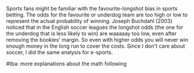 Sports fans might be familiar with the favourite-longshot bias in sports betting. The odds for the favourite or underdog team are too high or low to represent the actual probability of winning. Joseph Buchdahl (2003) noticed that in the English soccer leagues the longshot odds (the one for the underdog that is less likely to win) are waaaaay too low, even after removing the bookies' margin. So even with higher odds you will never win enough money in the long run to cover the costs. Since I don't care about soccer, I did the same analysis for e-sports.

#tba: more explanations about the math following